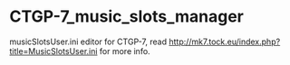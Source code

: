 # CTGP-7_music_slots_manager
musicSlotsUser.ini editor for CTGP-7, read http://mk7.tock.eu/index.php?title=MusicSlotsUser.ini for more info.
